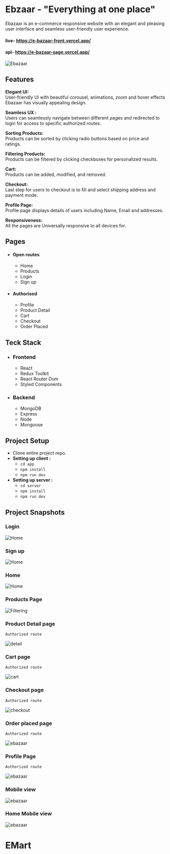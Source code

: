 # Ebzaar - "Everything at one place"

Ebazaar is an e-commerce responsive website with an elegant and pleasing user interface and seamless user-friendly user experience.

#### live-  <https://e-bazaar-front.vercel.app/>

#### api-   <https://e-bazaar-sage.vercel.app/>

![Ebazaar](https://i.ibb.co/615PqWf/home-large.png)

## Features

**Elegant UI:**<br />
User-friendly UI with beautiful corousel, animations, zoom and hover effects Ebazaar has visually appealing design.

**Seamless UX :**<br />
Users can seamlessly navigate between different pages and redirected to login for access to specific authorized routes.

**Sorting Products:**<br />
Products can be sorted by clicking radio buttons based on price and ratings.  

**Filtering Products:**<br />
Products can be filtered by clicking checkboxes for personalized results.  

**Cart:**<br />
Products can be added, modified, and removed.  

**Checkout:**<br />
Last step for users to checkout is to fill and select shipping address and payment mode.  

**Profile Page:**<br />
Profile page displays details of users including Name, Email and addresses.  

**Responsiveness:**<br />
All the pages are Universally responsive to all devices for.  

## Pages

- #### Open routes

  - Home
  - Products
  - Login
  - Sign up

- #### Authorised

  - Profile
  - Product Detail
  - Cart
  - Checkout
  - Order Placed

## Teck Stack

- ### Frontend

  - React
  - Redux Toolkit
  - React Router Dom
  - Styled Components

- ### Backend

  - MongoDB
  - Express
  - Node
  - Mongoose

## Project Setup

- Clone entire project repo.
- **Setting up client :**
  - `cd app`
  - `npm install`
  - `npm run dev`
- **Setting up server :**
  - `cd server`
  - `npm install`
  - `npm run dev`

## Project Snapshots

### Login

![Home](https://i.ibb.co/DRkqTwb/login.png)

### Sign up

![Home](https://i.ibb.co/JmT2gL9/signupvalidations.png)

### Home

![Home](https://i.ibb.co/615PqWf/home-large.png)

### Products Page

![Filtering](https://i.ibb.co/9bXhfMb/productslarge.png)

### Product Detail page

` Authorized route `

![detail](https://i.ibb.co/dGwr1pQ/productpage.png)

### Cart page

` Authorized route `

![cart](https://i.ibb.co/7Q6Syjb/cart.png)

### Checkout page

` Authorized route `

![checkout](https://i.ibb.co/vY2N9YJ/checkoutform.png)

### Order placed page

` Authorized route `

![ebazaar](https://i.ibb.co/DpzCVJ0/orderplaced.png)

### Profile Page

` Authorized route `

![ebazaar](https://i.ibb.co/vcJMWt5/profile.png)

### Mobile view

![ebazaar](https://i.ibb.co/TWc28cZ/filtersortmobile.png)

### Home Mobile view

![ebazaar](https://i.ibb.co/JFtSMqw/home-mobile.png)
# EMart

